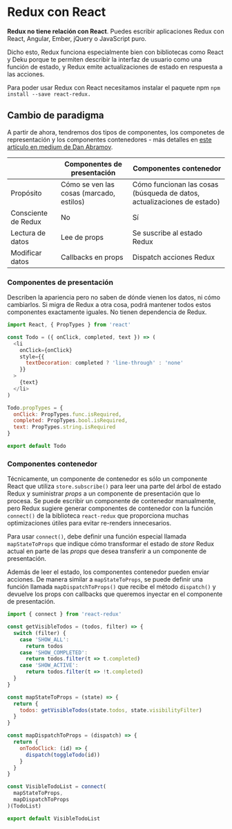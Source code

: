 # Redux con React

**Redux no tiene relación con React**. Puedes escribir aplicaciones Redux con React, Angular, Ember, jQuery o JavaScript puro.

Dicho esto, Redux funciona especialmente bien con bibliotecas como React y Deku porque te permiten describir la interfaz de usuario como una función de estado, y Redux emite actualizaciones de estado en respuesta a las acciones.

Para poder usar Redux con React necesitamos instalar el paquete npm `npm install --save react-redux.`

## Cambio de paradigma

A partir de ahora, tendremos dos tipos de componentes, los componetes de representación y los componentes contenedores - más detalles en [este artículo en medium de Dan Abramov](https://medium.com/@dan_abramov/smart-and-dumb-components-7ca2f9a7c7d0).

<table>
<thead>
  <tr>
    <th></th>
    <th>Componentes de presentación</th>
    <th>Componentes contenedor</th>
  </tr>
</thead>
<tbody>
  <tr>
    <td>Propósito</td>
    <td>Cómo se ven las cosas (marcado, estilos)</td>
    <td>Cómo funcionan las cosas (búsqueda de datos, actualizaciones de estado)</td>
  </tr>
  <tr>
   <td>Consciente de Redux</td>
   <td>No</td>
   <td>Sí</td>
  </tr>
  <tr>
    <td>Lectura de datos</td>
    <td>Lee de props</td>
    <td>Se suscribe al estado Redux</td>
  </tr>
  <tr>
    <td>Modificar datos</td>
    <td>Callbacks en props</td>
    <td>Dispatch acciones Redux</td>
  </tr>
<tbody>
</table>

### Componentes de presentación

Describen la apariencia pero no saben de dónde vienen los datos, ni cómo cambiarlos. Si migra de Redux a otra cosa, podrá mantener todos estos componentes exactamente iguales. No tienen dependencia de Redux.

```js
import React, { PropTypes } from 'react'

const Todo = ({ onClick, completed, text }) => (
  <li
    onClick={onClick}
    style={{
      textDecoration: completed ? 'line-through' : 'none'
    }}
  >
    {text}
  </li>
)

Todo.propTypes = {
  onClick: PropTypes.func.isRequired,
  completed: PropTypes.bool.isRequired,
  text: PropTypes.string.isRequired
}

export default Todo
```

### Componentes contenedor

Técnicamente, un componente de contenedor es sólo un componente React que utiliza `store.subscribe()` para leer una parte del árbol de estado Redux y suministrar _props_ a un componente de presentación que lo procesa. Se puede escribir un componente de contenedor manualmente, pero Redux sugiere generar componentes de contenedor con la función `connect()` de la biblioteca `react-redux` que proporciona muchas optimizaciones útiles para evitar re-renders innecesarios.

Para usar `connect()`, debe definir una función especial llamada `mapStateToProps` que indique cómo transformar el estado de _store_ Redux actual en parte de las _props_ que desea transferir a un componente de presentación.

Además de leer el estado, los componentes contenedor pueden enviar acciones. De manera similar a `mapStateToProps`, se puede definir una función llamada `mapDispatchToProps()` que recibe el método `dispatch()` y devuelve los props con callbacks que queremos inyectar en el componente de presentación.


```js
import { connect } from 'react-redux'

const getVisibleTodos = (todos, filter) => {
  switch (filter) {
    case 'SHOW_ALL':
      return todos
    case 'SHOW_COMPLETED':
      return todos.filter(t => t.completed)
    case 'SHOW_ACTIVE':
      return todos.filter(t => !t.completed)
  }
}

const mapStateToProps = (state) => {
  return {
    todos: getVisibleTodos(state.todos, state.visibilityFilter)
  }
}

const mapDispatchToProps = (dispatch) => {
  return {
    onTodoClick: (id) => {
      dispatch(toggleTodo(id))
    }
  }
}

const VisibleTodoList = connect(
  mapStateToProps,
  mapDispatchToProps
)(TodoList)

export default VisibleTodoList
```

